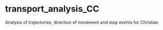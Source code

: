 # transport_analysis_CC
Analysis of trajectories, direction of movement and stop events for Christian
